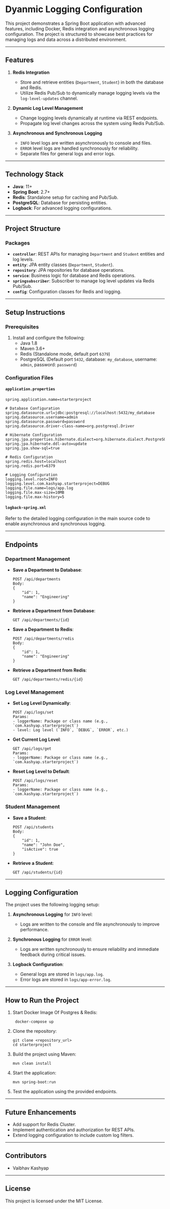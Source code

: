 # Dyanmic Logging Configuration

This project demonstrates a Spring Boot application with advanced features, including Docker, Redis integration and asynchronous logging configuration. The project is structured to showcase best practices for managing logs and data across a distributed environment.

---

## **Features**

1. **Redis Integration**
    - Store and retrieve entities (`Department`, `Student`) in both the database and Redis.
    - Utilize Redis Pub/Sub to dynamically manage logging levels via the `log-level-updates` channel.

2. **Dynamic Log Level Management**
    - Change logging levels dynamically at runtime via REST endpoints.
    - Propagate log level changes across the system using Redis Pub/Sub.

3. **Asynchronous and Synchronous Logging**
    - `INFO` level logs are written asynchronously to console and files.
    - `ERROR` level logs are handled synchronously for reliability.
    - Separate files for general logs and error logs.

---

## **Technology Stack**

- **Java**: 11+
- **Spring Boot**: 2.7+
- **Redis**: Standalone setup for caching and Pub/Sub.
- **PostgreSQL**: Database for persisting entities.
- **Logback**: For advanced logging configurations.

---

## **Project Structure**

### **Packages**
- **`controller`**: REST APIs for managing `Department` and `Student` entities and log levels.
- **`entity`**: JPA entity classes (`Department`, `Student`).
- **`repository`**: JPA repositories for database operations.
- **`service`**: Business logic for database and Redis operations.
- **`springsubscriber`**: Subscriber to manage log level updates via Redis Pub/Sub.
- **`config`**: Configuration classes for Redis and logging.

---

## **Setup Instructions**

### **Prerequisites**
1. Install and configure the following:
    - Java 1.8
    - Maven 3.6+
    - Redis (Standalone mode, default port `6379`)
    - PostgreSQL (Default port `5432`, database: `my_database`, username: `admin`, password: `password`)

### **Configuration Files**

#### **`application.properties`**
```properties
spring.application.name=starterproject

# Database Configuration
spring.datasource.url=jdbc:postgresql://localhost:5432/my_database
spring.datasource.username=admin
spring.datasource.password=password
spring.datasource.driver-class-name=org.postgresql.Driver

# Hibernate Configuration
spring.jpa.properties.hibernate.dialect=org.hibernate.dialect.PostgreSQLDialect
spring.jpa.hibernate.ddl-auto=update
spring.jpa.show-sql=true

# Redis Configuration
spring.redis.host=localhost
spring.redis.port=6379

# Logging Configuration
logging.level.root=INFO
logging.level.com.kashyap.starterproject=DEBUG
logging.file.name=logs/app.log
logging.file.max-size=10MB
logging.file.max-history=5
```

#### **`logback-spring.xml`**
Refer to the detailed logging configuration in the main source code to enable asynchronous and synchronous logging.

---

## **Endpoints**

### **Department Management**

- **Save a Department to Database**:
  ```
  POST /api/departments
  Body:
  {
      "id": 1,
      "name": "Engineering"
  }
  ```

- **Retrieve a Department from Database**:
  ```
  GET /api/departments/{id}
  ```

- **Save a Department to Redis**:
  ```
  POST /api/departments/redis
  Body:
  {
      "id": 1,
      "name": "Engineering"
  }
  ```

- **Retrieve a Department from Redis**:
  ```
  GET /api/departments/redis/{id}
  ```

### **Log Level Management**

- **Set Log Level Dynamically**:
  ```
  POST /api/logs/set
  Params:
  - loggerName: Package or class name (e.g., `com.kashyap.starterproject`)
  - level: Log level (`INFO`, `DEBUG`, `ERROR`, etc.)
  ```

- **Get Current Log Level**:
  ```
  GET /api/logs/get
  Params:
  - loggerName: Package or class name (e.g., `com.kashyap.starterproject`)
  ```

- **Reset Log Level to Default**:
  ```
  POST /api/logs/reset
  Params:
  - loggerName: Package or class name (e.g., `com.kashyap.starterproject`)
  ```

### **Student Management**

- **Save a Student**:
  ```
  POST /api/students
  Body:
  {
      "id": 1,
      "name": "John Doe",
      "isActive": true
  }
  ```

- **Retrieve a Student**:
  ```
  GET /api/students/{id}
  ```

---

## **Logging Configuration**

The project uses the following logging setup:

1. **Asynchronous Logging** for `INFO` level:
    - Logs are written to the console and file asynchronously to improve performance.

2. **Synchronous Logging** for `ERROR` level:
    - Logs are written synchronously to ensure reliability and immediate feedback during critical issues.

3. **Logback Configuration**:
    - General logs are stored in `logs/app.log`.
    - Error logs are stored in `logs/app-error.log`.

---

## **How to Run the Project**

1. Start Docker Image Of Postgres & Redis:
   ```
    docker-compose up
   ```

2. Clone the repository:
   ```
   git clone <repository_url>
   cd starterproject
   ```

3. Build the project using Maven:
   ```
   mvn clean install
   ```

4. Start the application:
   ```
   mvn spring-boot:run
   ```

5. Test the application using the provided endpoints.

---

## **Future Enhancements**

- Add support for Redis Cluster.
- Implement authentication and authorization for REST APIs.
- Extend logging configuration to include custom log filters.

---

## **Contributors**

- Vaibhav Kashyap

---

## **License**

This project is licensed under the MIT License.
